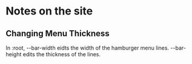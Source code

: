# Notes on the site

## Changing Menu Thickness

In :root, --bar-width eidts the width of the hamburger menu lines. --bar-height edits the thickness of the lines. 

